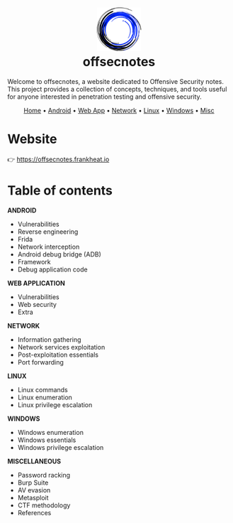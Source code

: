 <h1 align="center">
  <a href="https://github.com/frankheat/offsecnotes"><img src="static/favicon.png" width="100"></a>
  <br>
  offsecnotes
  <br>
</h1>

Welcome to offsecnotes, a website dedicated to Offensive Security notes. This project provides a collection of concepts, techniques, and tools useful for anyone interested in penetration testing and offensive security.

<p align="center">
  <a href="https://offsecnotes.frankheat.io/">Home</a> •
  <a href="https://offsecnotes.frankheat.io/Android/">Android</a> •
  <a href="https://offsecnotes.frankheat.io/Web">Web App</a> •
  <a href="https://offsecnotes.frankheat.io/Network">Network</a> •
  <a href="https://offsecnotes.frankheat.io/Linux">Linux</a> •
  <a href="https://offsecnotes.frankheat.io/Windows">Windows</a> •
  <a href="https://offsecnotes.frankheat.io/Misc">Misc</a>
</p>

# Website

👉 https://offsecnotes.frankheat.io

# Table of contents

**ANDROID**

* Vulnerabilities
* Reverse engineering
* Frida
* Network interception
* Android debug bridge (ADB)
* Framework
* Debug application code

**WEB APPLICATION**

* Vulnerabilities
* Web security
* Extra

**NETWORK**

* Information gathering
* Network services exploitation
* Post-exploitation essentials
* Port forwarding

**LINUX**

* Linux commands
* Linux enumeration
* Linux privilege escalation

**WINDOWS**

* Windows enumeration
* Windows essentials
* Windows privilege escalation

**MISCELLANEOUS**

* Password racking
* Burp Suite
* AV evasion
* Metasploit
* CTF methodology
* References